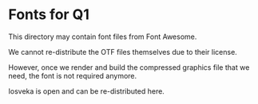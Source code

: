 
# Fonts for Q1

This directory may contain font files from Font Awesome.

We cannot re-distribute the OTF files themselves due to their license.

However, once we render and build the compressed graphics file that we need,
the font is not required anymore.

Iosveka is open and can be re-distributed here.

